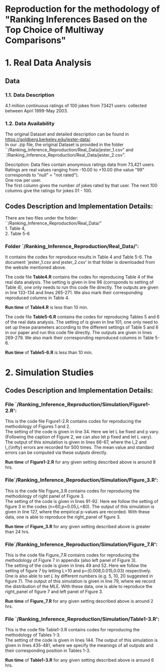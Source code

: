 # Reproduction for the methodology of "Ranking Inferences Based on the Top Choice of Multiway Comparisons"

# 1. **Real Data Analysis** <br />

## Data  <br />

### 1.1. Data Description <br />
4.1 million continuous ratings of 100 jokes from 73421 users: collected between Apirl 1999-May 2003. <br />
### 1.2. Data Availability <br />
 The original Dataset and detailed description can be found in https://goldberg.berkeley.edu/jester-data/. <br />
 In our .zip file, the original Dataset is provided in the folder ``/Ranking_Inference_Reproduction/Real_Data/jester_1.csv" and `/Ranking_Inference_Reproduction/Real_Data/jester_2.csv". <br />
 
Description:
Data files contain anonymous ratings data from 73,421 users. <br />
Ratings are real values ranging from -10.00 to +10.00 (the value "99" corresponds to "null" = "not rated").<br />
One row per user. <br />
The first column gives the number of jokes rated by that user. The next 100 columns give the ratings for jokes 01 - 100. <br />

## Codes Description and Implementation Details:
 There are two files under the folder: ``/Ranking_Inference_Reproduction/Real_Data/"  <br /> 1. Table 4, <br />2. Table 5-6 <br /> 
### Folder `/Ranking_Inference_Reproduction/Real_Data/':
 It contains the codes for reproduce results in Table 4 and Table 5-6. The document `jester_1.csv and jester_2.csv' in that folder is downloaded from the website mentioned above. <br />
 
 The code file **Table4.R** contains the codes for reproducing Table 4 of the real data analysis. The setting is given in line 96 (corrsponds to setting of Table 4), one only needs to run this code file directly. The outputs are given in line 133-134 and lines 265-271. We also mark their corresponding reproduced columns in Table 4.<br />
 
  **Run time** of **Table4.R** is less than 10 min.
 
  The code file **Table5-6.R** contains the codes for reproducing Tables 5 and 6 of the real data analysis. The setting of is given in line 101, one only need to set up these parameters according to the different settings of Table 5 and 6 in our paper and run this code file directly. The outputs are given in lines 269-279. We also mark their corresponding reproduced columns in Table 5-6.<br />
 
 **Run time** of **Table5-6.R** is less than 10 min.
 
 
# 2. **Simulation Studies** <br />

## Codes Description and Implementation Details:

### File `/Ranking_Inference_Reproduction/Simulation/Figure1-2.R':
This is the code file Figure1-2.R contains codes for reproducing the methodology of Figures 1 and 2. <br />
The setting of the code is given in line 34. Here we let L be fixed and p vary. (Following the caption of Figure 2, we can also let p fixed and let L vary). The output of this simulation is given in lines 66-67, where the l_2 and l_{\infty} errors are recorded for 500 times. The mean value and standard errors can be computed via these outputs directly.<br />

**Run time** of **Figure1-2.R** for any given setting described above is around 8 hrs.

### File`/Ranking_Inference_Reproduction/Simulation/Figure_3.R':
This is the code file Figure_3.R contains codes for reproducing the methodology of right panel of Figure 3. <br />
The setting of the code is given in lines 91-92. Here we follow the setting of figure 3 in the codes (n=60,p=0.05,L=80). The output of this simulation is given in line 127, where the empirical p-values are recorded. With these data, one is able to reproduce the right_panel of figure 3.<br />

**Run time** of **Figure_3.R** for any given setting described above is greater than 24 hrs.

### File`/Ranking_Inference_Reproduction/Simulation/Figure_7.R':

This is the code file Figure_7.R contains codes for reproducing the methodology of Figure 7 in appendix (also left panel of Figure 3). <br />
The setting of the code is given in lines 49 and 52. Here we follow the setting of figure 7 by letting L=10 and p=(0.008,0.015,0.03) respectively. One is also able to set $L$ by different numbers (e.g. 5, 10, 20 suggested in figure 7). The output of this simulation is given in line 79, where we record the distribution of the MLE. With these data, one is able to reproduce the right_panel of figure 7 and left panel of Figure 3.<br />

**Run time** of **Figure_7.R** for any given setting described above is around 2 hrs.

### File `/Ranking_Inference_Reproduction/Simulation/Table1-3.R':

This is the code file Table1-3.R contains codes for reproducing the methodology of Tables 1-3. <br />
The setting of the code is given in lines 144. The output of this simulation is given in lines 435-481, where we specify the meanings of all outputs and their corresponding position in Tables 1-3.<br />

**Run time** of **Table1-3.R** for any given setting described above is around 6 hrs.

